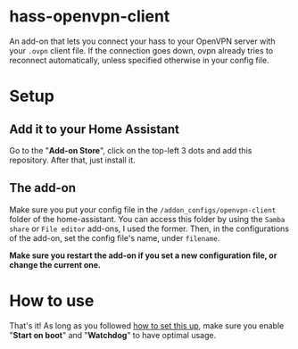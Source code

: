 # hass-openvpn-client

An add-on that lets you connect your hass to your OpenVPN server with your `.ovpn` client file. If the connection goes down, ovpn already tries to reconnect automatically, unless specified otherwise in your config file.

# Setup

## Add it to your Home Assistant

Go to the "**Add-on Store**", click on the top-left 3 dots and add this repository. After that, just install it.

## The add-on

Make sure you put your config file in the `/addon_configs/openvpn-client` folder of the home-assistant. You can access this folder by using the `Samba share` or `File editor` add-ons, I used the former.
Then, in the configurations of the add-on, set the config file's name, under `filename`. 

**Make sure you restart the add-on if you set a new configuration file, or change the current one.**

# How to use

That's it! As long as you followed [how to set this up](#setup), make sure you enable "**Start on boot**" and "**Watchdog**" to have optimal usage.